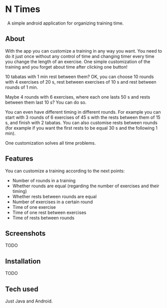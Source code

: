 # N Times
<a href="https://imgur.com/4Ym0Aby"><img src="https://i.imgur.com/4Ym0Aby.png" title="source: imgur.com" height=3vh aligh="left"/></a>
A simple android application for organizing training time.
  
## About
With the app you can customize a training in any way you want. You need to do it just once without any control of time and changing timer every time you change the length of an exercise. One simple customization of the training and you forget about time after clicking one button!
  
10 tabatas with 1 min rest between them? OK, you can choose 10 rounds with 4 exercises of 20 s, rest between exercises of 10 s and rest between rounds of 1 min.
  
Maybe 4 rounds with 6 exercises, where each one lasts 50 s and rests between them last 10 s? You can do so.
  
You can even have different timing in different rounds. For example you can start with 3 rounds of 6 exercises of 45 s with the rests between them of 15 s, and finish with 2 tabatas. You can also customise rests between rounds (for example if you want the first rests to be equal 30 s and the following 1 min).
  
One customization solves all time problems.
  
## Features
You can customize a training according to the next points:
- Number of rounds in a training
- Whether rounds are equal (regarding the number of exercises and their timing)
- Whether rests between rounds are equal
- Number of exercises in a certain round
- Time of one exercise
- Time of one rest between exercises
- Time of rests between rounds
  
## Screenshots
TODO

## Installation 
TODO

## Tech used
Just Java and Android.
